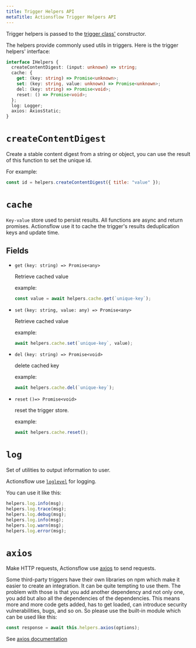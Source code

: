 ```yaml
---
title: Trigger Helpers API
metaTitle: Actionsflow Trigger Helpers API
---
```


Trigger helpers is passed to the [trigger class'](/docs/reference/0-trigger-api.md) constructor.

The helpers provide commonly used utils in triggers. Here is the trigger helpers' interface:

```typescript
interface IHelpers {
  createContentDigest: (input: unknown) => string;
  cache: {
    get: (key: string) => Promise<unknown>;
    set: (key: string, value: unknown) => Promise<unknown>;
    del: (key: string) => Promise<void>;
    reset: () => Promise<void>;
  };
  log: Logger;
  axios: AxiosStatic;
}
```

# `createContentDigest`

Create a stable content digest from a string or object, you can use the result of this function to set the unique id.

For example:

```javascript
const id = helpers.createContentDigest({ title: "value" });
```

# `cache`

`Key-value` store used to persist results. All functions are async and return promises. Actionsflow use it to cache the trigger's results deduplication keys and update time.

## Fields

- `get` `(key: string) => Promise<any>`

  Retrieve cached value

  example:

  ```javascript
  const value = await helpers.cache.get(`unique-key`);
  ```

- `set` `(key: string, value: any) => Promise<any>`

  Retrieve cached value

  example:

  ```javascript
  await helpers.cache.set(`unique-key`, value);
  ```

- `del` `(key: string) => Promise<void>`

  delete cached key

  example:

  ```javascript
  await helpers.cache.del(`unique-key`);
  ```

- `reset` `()=> Promise<void>`

  reset the trigger store.

  example:

  ```javascript
  await helpers.cache.reset();
  ```

# `log`

Set of utilities to output information to user.

Actionsflow use [`loglevel`](https://github.com/pimterry/loglevel) for logging.

You can use it like this:

```javascript
helpers.log.info(msg);
helpers.log.trace(msg);
helpers.log.debug(msg);
helpers.log.info(msg);
helpers.log.warn(msg);
helpers.log.error(msg);
```

# `axios`

Make HTTP requests, Actionsflow use [axios](https://github.com/axios/axios) to send requests.

Some third-party triggers have their own libraries on npm which make it easier to create an integration. It can be quite tempting to use them. The problem with those is that you add another dependency and not only one, you add but also all the dependencies of the dependencies. This means more and more code gets added, has to get loaded, can introduce security vulnerabilities, bugs, and so on. So please use the built-in module which can be used like this:

```javascript
const response = await this.helpers.axios(options);
```

See [axios documentation](https://github.com/axios/axios)
